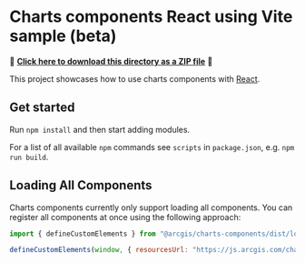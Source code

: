 # Charts components React using Vite sample (beta)

📁 **[Click here to download this directory as a ZIP file](https://esri.github.io/jsapi-resources/zips/charts-components-sample-react.zip)** 📁

This project showcases how to use charts components with [React](https://react.dev/).

## Get started

Run `npm install` and then start adding modules.

For a list of all available `npm` commands see `scripts` in `package.json`, e.g. `npm run build`.

## Loading All Components

Charts components currently only support loading all components. You can register all components at once using the following approach:

```js
import { defineCustomElements } from "@arcgis/charts-components/dist/loader";

defineCustomElements(window, { resourcesUrl: "https://js.arcgis.com/charts-components/4.32/assets" });
```
